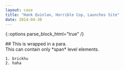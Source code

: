 ```yaml
---
layout: case
title: "Hank Quinlan, Horrible Cop, Launches Site"
date: 2014-04-30
---
```



{::options parse_block_html="true" /}

<div class="slide">
	## This is wrapped in a para.
</div>
<div class="slide">
	This can contain only *span* level elements.

	1. brickhu
	2. haha 
</div>
